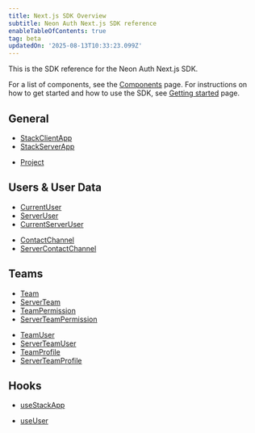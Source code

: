 ```yaml
---
title: Next.js SDK Overview
subtitle: Neon Auth Next.js SDK reference
enableTableOfContents: true
tag: beta
updatedOn: '2025-08-13T10:33:23.099Z'
---
```


This is the SDK reference for the Neon Auth Next.js SDK.

For a list of components, see the [Components](/docs/neon-auth/components/components) page. For instructions on how to get started and how to use the SDK, see [Getting started](/docs/neon-auth/quick-start/nextjs) page.

## General

<div style={{ display: 'flex', gap: '2rem' }}>
  <ul style={{ flex: 1 }}>
    <li><a href="/docs/neon-auth/sdk/nextjs/objects/stack-app#stackclientapp">StackClientApp</a></li>
    <li><a href="/docs/neon-auth/sdk/nextjs/objects/stack-app#stackserverapp">StackServerApp</a></li>
  </ul>
  <ul style={{ flex: 1 }}>
    <li><a href="/docs/neon-auth/sdk/nextjs/types/project#project">Project</a></li>
  </ul>
</div>

## Users & User Data

<div style={{ display: 'flex', gap: '2rem' }}>
  <ul style={{ flex: 1 }}>
    <li><a href="/docs/neon-auth/sdk/nextjs/types/user#currentuser">CurrentUser</a></li>
    <li><a href="/docs/neon-auth/sdk/nextjs/types/user#serveruser">ServerUser</a></li>
    <li><a href="/docs/neon-auth/sdk/nextjs/types/user#currentserveruser">CurrentServerUser</a></li>
  </ul>
  <ul style={{ flex: 1 }}>
    <li><a href="/docs/neon-auth/sdk/nextjs/types/contact-channel#contactchannel">ContactChannel</a></li>
    <li><a href="/docs/neon-auth/sdk/nextjs/types/contact-channel#servercontactchannel">ServerContactChannel</a></li>
  </ul>
</div>

## Teams

<div style={{ display: 'flex', gap: '2rem' }}>
  <ul style={{ flex: 1}}>
    <li><a href="/docs/neon-auth/sdk/nextjs/types/team#team">Team</a></li>
    <li><a href="/docs/neon-auth/sdk/nextjs/types/team#serverteam">ServerTeam</a></li>
    <li><a href="/docs/neon-auth/sdk/nextjs/types/team-permission#teampermission">TeamPermission</a></li>
    <li><a href="/docs/neon-auth/sdk/nextjs/types/team-permission#serverteampermission">ServerTeamPermission</a></li>
  </ul>
  <ul style={{ flex: 1 }}>
    <li><a href="/docs/neon-auth/sdk/nextjs/types/team-user#teamuser">TeamUser</a></li>
    <li><a href="/docs/neon-auth/sdk/nextjs/types/team-user#serverteamuser">ServerTeamUser</a></li>
    <li><a href="/docs/neon-auth/sdk/nextjs/types/team-profile#teamprofile">TeamProfile</a></li>
    <li><a href="/docs/neon-auth/sdk/nextjs/types/team-profile#serverteamprofile">ServerTeamProfile</a></li>
  </ul>
</div>

## Hooks

<div style={{ display: 'flex', gap: '2rem' }}>
  <ul style={{ flex: 1 }}>
    <li><a href="/docs/neon-auth/sdk/nextjs/hooks/use-stack-app">useStackApp</a></li>
  </ul>
  <ul style={{ flex: 1 }}>
    <li><a href="/docs/neon-auth/sdk/nextjs/hooks/use-user">useUser</a></li>
  </ul>
</div>
